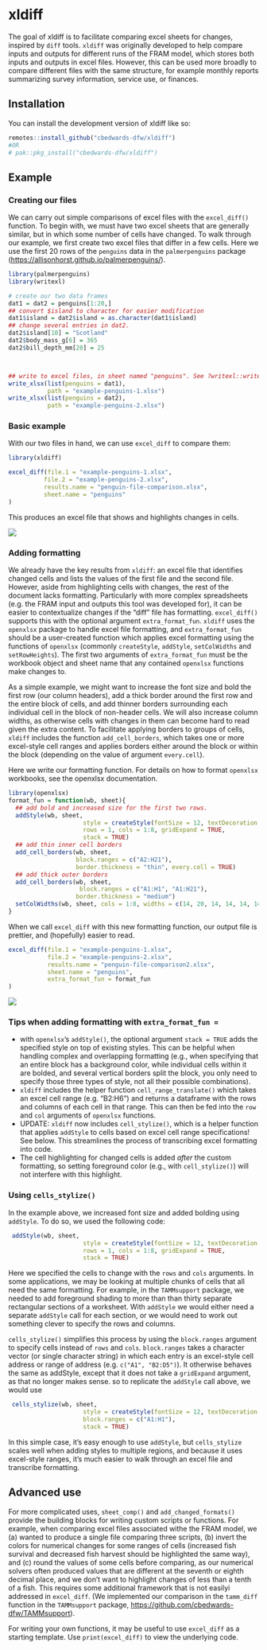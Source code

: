 
<!-- README.md is generated from README.Rmd. Please edit that file -->

# xldiff

<!-- badges: start -->
<!-- badges: end -->

The goal of xldiff is to facilitate comparing excel sheets for changes,
inspired by `diff` tools. `xldiff` was originally developed to help
compare inputs and outputs for different runs of the FRAM model, which
stores both inputs and outputs in excel files. However, this can be used
more broadly to compare different files with the same structure, for
example monthly reports summarizing survey information, service use, or
finances.

## Installation

You can install the development version of xldiff like so:

``` r
remotes::install_github("cbedwards-dfw/xldiff")
#OR
# pak::pkg_install("cbedwards-dfw/xldiff")
```

## Example

### Creating our files

We can carry out simple comparisons of excel files with the
`excel_diff()` function. To begin with, we must have two excel sheets
that are generally similar, but in which some number of cells have
changed. To walk through our example, we first create two excel files
that differ in a few cells. Here we use the first 20 rows of the
`penguins` data in the `palmerpenguins` package
(<https://allisonhorst.github.io/palmerpenguins/>).

``` r
library(palmerpenguins)
library(writexl)

# create our two data frames
dat1 = dat2 = penguins[1:20,]
## convert $island to character for easier modification
dat1$island = dat2$island = as.character(dat1$island)
## change several entries in dat2.
dat2$island[10] = "Scotland"
dat2$body_mass_g[6] = 365
dat2$bill_depth_mm[20] = 25



## write to excel files, in sheet named "penguins". See ?writexl::writexlsx.
write_xlsx(list(penguins = dat1),
           path = "example-penguins-1.xlsx")
write_xlsx(list(penguins = dat2),
           path = "example-penguins-2.xlsx")
```

### Basic example

With our two files in hand, we can use `excel_diff` to compare them:

``` r
library(xldiff)

excel_diff(file.1 = "example-penguins-1.xlsx",
          file.2 = "example-penguins-2.xlsx",
          results.name = "penguin-file-comparison.xlsx",
          sheet.name = "penguins"
)
```

This produces an excel file that shows and highlights changes in cells.

![](man/figures/MAN/filev1.PNG)

### Adding formatting

We already have the key results from `xldiff`: an excel file that
identifies changed cells and lists the values of the first file and the
second file. However, aside from highlighting cells with changes, the
rest of the document lacks formatting. Particularly with more complex
spreadsheets (e.g. the FRAM input and outputs this tool was developed
for), it can be easier to contextualize changes if the “diff” file has
formatting. `excel_diff()` supports this with the optional argument
`extra_format_fun`. `xldiff` uses the `openxlsx` package to handle excel
file formatting, and `extra_format_fun` should be a user-created
function which applies excel formatting using the functions of
`openxlsx` (commonly `createStyle`, `addStyle`, `setColWidths` and
`setRowHeights`). The first two arguments of `extra_format_fun` must be
the workbook object and sheet name that any contained `openxlsx`
functions make changes to.

As a simple example, we might want to increase the font size and bold
the first row (our column headers), add a thick border around the first
row and the entire block of cells, and add thinner borders surrounding
each individual cell in the block of non-header cells. We will also
increase column widths, as otherwise cells with changes in them can
become hard to read given the extra content. To facilitate applying
borders to groups of cells, `xldiff` includes the function
`add_cell_borders`, which takes one or more excel-style cell ranges and
applies borders either around the block or within the block (depending
on the value of argument `every.cell`).

Here we write our formatting function. For details on how to format
`openxlsx` workbooks, see the openxlsx documentation.

``` r
library(openxlsx)
format_fun = function(wb, sheet){
  ## add bold and increased size for the first two rows.
  addStyle(wb, sheet,
                     style = createStyle(fontSize = 12, textDecoration = "Bold"),
                     rows = 1, cols = 1:8, gridExpand = TRUE,
                     stack = TRUE)
  ## add thin inner cell borders
  add_cell_borders(wb, sheet,
                   block.ranges = c("A2:H21"),
                   border.thickness = "thin", every.cell = TRUE)
  ## add thick outer borders
  add_cell_borders(wb, sheet,
                    block.ranges = c("A1:H1", "A1:H21"),
                   border.thickness = "medium")
  setColWidths(wb, sheet, cols = 1:8, widths = c(14, 20, 14, 14, 14, 14, 14))
}
```

When we call `excel_diff` with this new formatting function, our output
file is prettier, and (hopefully) easier to read.

``` r
excel_diff(file.1 = "example-penguins-1.xlsx",
           file.2 = "example-penguins-2.xlsx",
           results.name = "penguin-file-comparison2.xlsx",
           sheet.name = "penguins",
           extra_format_fun = format_fun
)
```

![](man/figures/MAN/filev2.PNG)

### Tips when adding formatting with `extra_format_fun =`

- with `openxlsx`’s `addStyle()`, the optional argument `stack = TRUE`
  adds the specified style on top of existing styles. This can be
  helpful when handling complex and overlapping formatting (e.g., when
  specifying that an entire block has a background color, while
  individual cells within it are bolded, and several vertical borders
  split the block, you only need to specify those three types of style,
  not all their possible combinations).
- `xldiff` includes the helper function `cell_range_translate()` which
  takes an excel cell range (e.g. “B2:H6”) and returns a dataframe with
  the rows and columns of each cell in that range. This can then be fed
  into the `row` and `col` arguments of `openxlsx` functions.
- UPDATE: `xldiff` now includes `cell_stylize()`, which is a helper
  function that applies `addStyle` to cells based on excel cell range
  specifications! See below. This streamlines the process of
  transcribing excel formatting into code.
- The cell highlighting for changed cells is added *after* the custom
  formatting, so setting foreground color (e.g., with `cell_stylize()`)
  will not interfere with this highlight.

### Using `cells_stylize()`

In the example above, we increased font size and added bolding using
`addStyle`. To do so, we used the following code:

``` r
 addStyle(wb, sheet,
                     style = createStyle(fontSize = 12, textDecoration = "Bold"),
                     rows = 1, cols = 1:8, gridExpand = TRUE,
                     stack = TRUE)
```

Here we specified the cells to change with the `rows` and `cols`
arguments. In some applications, we may be looking at multiple chunks of
cells that all need the same formatting. For example, in the
`TAMMsupport` package, we needed to add foreground shading to more than
than thirty separate rectangular sections of a worksheet. With
`addStyle` we would either need a separate `addStyle` call for each
section, or we would need to work out something clever to specify the
rows and columns.

`cells_stylize()` simplifies this process by using the `block.ranges`
argument to specify cells instead of `rows` and `cols`. `block.ranges`
takes a character vector (or single character string) in which each
entry is an excel-style cell address or range of address
(e.g. `c("A1", "B2:D5")`). It otherwise behaves the same as addStyle,
except that it does not take a `gridExpand` argument, as that no longer
makes sense. so to replicate the `addStyle` call above, we would use

``` r
 cells_stylize(wb, sheet,
                     style = createStyle(fontSize = 12, textDecoration = "Bold"),
                     block.ranges = c("A1:H1"),
                     stack = TRUE)
```

In this simple case, it’s easy enough to use `addStyle`, but
`cells_stylize` scales well when adding styles to multiple regions, and
because it uses excel-style ranges, it’s much easier to walk through an
excel file and transcribe formatting.

## Advanced use

For more complicated uses, `sheet_comp()` and `add_changed_formats()`
provide the building blocks for writing custom scripts or functions. For
example, when comparing excel files associated withe the FRAM model, we
(a) wanted to produce a single file comparing three scripts, (b) invert
the colors for numerical changes for some ranges of cells (increased
fish survival and decreased fish harvest should be highlighted the same
way), and (c) round the values of some cells before comparing, as our
numerical solvers often produced values that are different at the
seventh or eighth decimal place, and we don’t want to highlight changes
of less than a tenth of a fish. This requires some additional framework
that is not easilyi addressed in `excel_diff`. (We implemented our
comparison in the `tamm_diff` function in the `TAMMsupport` package,
<https://github.com/cbedwards-dfw/TAMMsupport>).

For writing your own functions, it may be useful to use `excel_diff` as
a starting template. Use `print(excel_diff)` to view the underlying
code.

